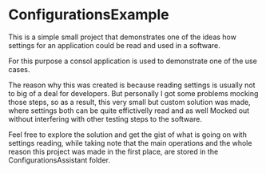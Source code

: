 # ConfigurationsExample

This is a simple small project that demonstrates one of the ideas how settings for an application
could be read and used in a software.

For this purpose a consol application is used to demonstrate one of the use cases.

The reason why this was created is because reading settings is usually not to big of a deal for developers.
But personally I got some problems mocking those steps, so as a result, this very small but custom solution
was made, where settings both can be quite effictivelly read and as well Mocked out without interfering
with other testing steps to the software.

Feel free to explore the solution and get the gist of what is going on with settings reading, while taking note
that the main operations and the whole reason this project was made in the first place, are stored in the
ConfigurationsAssistant folder.